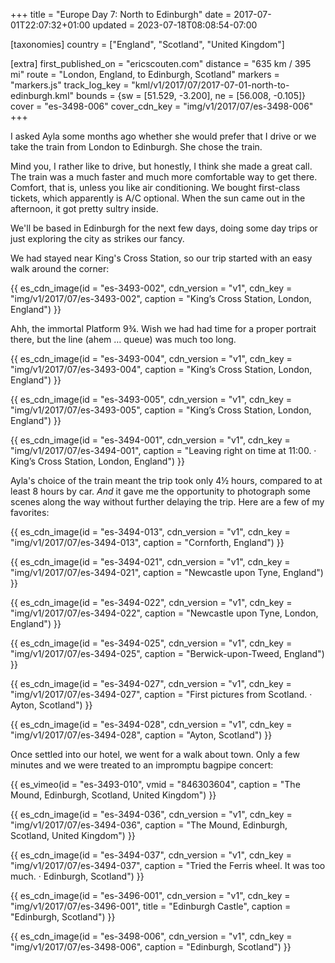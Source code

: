 +++
title = "Europe Day 7: North to Edinburgh"
date = 2017-07-01T22:07:32+01:00
updated = 2023-07-18T08:08:54-07:00

[taxonomies]
country = ["England", "Scotland", "United Kingdom"]

[extra]
first_published_on = "ericscouten.com"
distance = "635 km / 395 mi"
route = "London, England, to Edinburgh, Scotland"
markers = "markers.js"
track_log_key = "kml/v1/2017/07/2017-07-01-north-to-edinburgh.kml"
bounds = {sw = [51.529, -3.200], ne = [56.008, -0.105]}
cover = "es-3498-006"
cover_cdn_key = "img/v1/2017/07/es-3498-006"
+++

I asked Ayla some months ago whether she would prefer that I drive or we take the train from London to Edinburgh. She chose the train.

<!-- more -->

Mind you, I rather like to drive, but honestly, I think she made a great call. The train was a much faster and much more comfortable way to get there. Comfort, that is, unless you like air conditioning. We bought first-class tickets, which apparently is A/C optional. When the sun came out in the afternoon, it got pretty sultry inside.

We'll be based in Edinburgh for the next few days, doing some day trips or just exploring the city as strikes our fancy.

We had stayed near King's Cross Station, so our trip started with an easy walk around the corner:

{{ es_cdn_image(id = "es-3493-002", cdn_version = "v1", cdn_key = "img/v1/2017/07/es-3493-002", caption = "King’s Cross Station, London, England") }}

Ahh, the immortal Platform 9¾. Wish we had had time for a proper portrait there, but the line (ahem … queue) was much too long.

{{ es_cdn_image(id = "es-3493-004", cdn_version = "v1", cdn_key = "img/v1/2017/07/es-3493-004", caption = "King’s Cross Station, London, England") }}

{{ es_cdn_image(id = "es-3493-005", cdn_version = "v1", cdn_key = "img/v1/2017/07/es-3493-005", caption = "King’s Cross Station, London, England") }}

{{ es_cdn_image(id = "es-3494-001", cdn_version = "v1", cdn_key = "img/v1/2017/07/es-3494-001", caption = "Leaving right on time at 11:00. · King’s Cross Station, London, England") }}

Ayla's choice of the train meant the trip took only 4½ hours, compared to at least 8 hours by car. _And_ it gave me the opportunity to photograph some scenes along the way without further delaying the trip. Here are a few of my favorites:

{{ es_cdn_image(id = "es-3494-013", cdn_version = "v1", cdn_key = "img/v1/2017/07/es-3494-013", caption = "Cornforth, England") }}

{{ es_cdn_image(id = "es-3494-021", cdn_version = "v1", cdn_key = "img/v1/2017/07/es-3494-021", caption = "Newcastle upon Tyne, England") }}

{{ es_cdn_image(id = "es-3494-022", cdn_version = "v1", cdn_key = "img/v1/2017/07/es-3494-022", caption = "Newcastle upon Tyne, London, England") }}

{{ es_cdn_image(id = "es-3494-025", cdn_version = "v1", cdn_key = "img/v1/2017/07/es-3494-025", caption = "Berwick-upon-Tweed, England") }}

{{ es_cdn_image(id = "es-3494-027", cdn_version = "v1", cdn_key = "img/v1/2017/07/es-3494-027", caption = "First pictures from Scotland. · Ayton, Scotland") }}

{{ es_cdn_image(id = "es-3494-028", cdn_version = "v1", cdn_key = "img/v1/2017/07/es-3494-028", caption = "Ayton, Scotland") }}

Once settled into our hotel, we went for a walk about town. Only a few minutes and we were treated to an impromptu bagpipe concert:

{{ es_vimeo(id = "es-3493-010", vmid = "846303604", caption = "The Mound, Edinburgh, Scotland, United Kingdom") }}

{{ es_cdn_image(id = "es-3494-036", cdn_version = "v1", cdn_key = "img/v1/2017/07/es-3494-036", caption = "The Mound, Edinburgh, Scotland, United Kingdom") }}

{{ es_cdn_image(id = "es-3494-037", cdn_version = "v1", cdn_key = "img/v1/2017/07/es-3494-037", caption = "Tried the Ferris wheel. It was too much. · Edinburgh, Scotland") }}

{{ es_cdn_image(id = "es-3496-001", cdn_version = "v1", cdn_key = "img/v1/2017/07/es-3496-001", title = "Edinburgh Castle", caption = "Edinburgh, Scotland") }}

{{ es_cdn_image(id = "es-3498-006", cdn_version = "v1", cdn_key = "img/v1/2017/07/es-3498-006", caption = "Edinburgh, Scotland") }}
